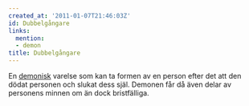 ```yaml
---
created_at: '2011-01-07T21:46:03Z'
id: Dubbelgångare
links:
  mention:
  - demon
title: Dubbelgångare
---
```


En [demonisk] varelse som kan ta formen av en person efter det att den dödat personen och slukat
dess själ. Demonen får då även delar av personens minnen om än dock bristfälliga.

  [demonisk]: demon
